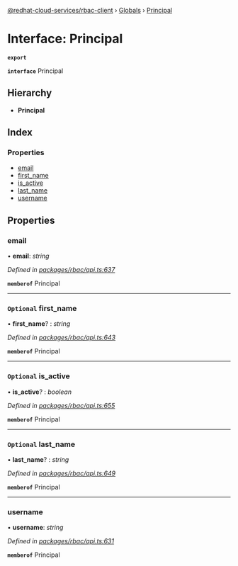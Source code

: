[@redhat-cloud-services/rbac-client](../README.md) › [Globals](../globals.md) › [Principal](principal.md)

# Interface: Principal

**`export`** 

**`interface`** Principal

## Hierarchy

* **Principal**

## Index

### Properties

* [email](principal.md#email)
* [first_name](principal.md#optional-first_name)
* [is_active](principal.md#optional-is_active)
* [last_name](principal.md#optional-last_name)
* [username](principal.md#username)

## Properties

###  email

• **email**: *string*

*Defined in [packages/rbac/api.ts:637](https://github.com/RedHatInsights/javascript-clients/blob/master/packages/rbac/api.ts#L637)*

**`memberof`** Principal

___

### `Optional` first_name

• **first_name**? : *string*

*Defined in [packages/rbac/api.ts:643](https://github.com/RedHatInsights/javascript-clients/blob/master/packages/rbac/api.ts#L643)*

**`memberof`** Principal

___

### `Optional` is_active

• **is_active**? : *boolean*

*Defined in [packages/rbac/api.ts:655](https://github.com/RedHatInsights/javascript-clients/blob/master/packages/rbac/api.ts#L655)*

**`memberof`** Principal

___

### `Optional` last_name

• **last_name**? : *string*

*Defined in [packages/rbac/api.ts:649](https://github.com/RedHatInsights/javascript-clients/blob/master/packages/rbac/api.ts#L649)*

**`memberof`** Principal

___

###  username

• **username**: *string*

*Defined in [packages/rbac/api.ts:631](https://github.com/RedHatInsights/javascript-clients/blob/master/packages/rbac/api.ts#L631)*

**`memberof`** Principal
